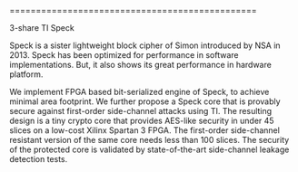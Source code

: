 ===============================================

3-share TI Speck

Speck is a sister lightweight block cipher of Simon introduced by NSA in 2013. 
Speck has been optimized for performance in software implementations. 
But, it also shows its great performance in hardware platform. 

We implement FPGA based bit-serialized engine of Speck, to achieve minimal area footprint. 
We further propose a Speck core that is provably secure against first-order side-channel attacks using TI. 
The resulting design is a tiny crypto core that provides AES-like security in under 45 slices on a low-cost Xilinx Spartan 3 FPGA. 
The first-order side-channel resistant version of the same core needs less than 100 slices. 
The security of the protected core is validated by state-of-the-art side-channel leakage detection tests.
